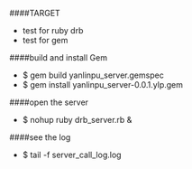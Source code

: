 ####TARGET
- test for ruby drb
- test for gem  

####build and install Gem
- $ gem build yanlinpu_server.gemspec
- $ gem install yanlinpu_server-0.0.1.ylp.gem

####open the server
- $  nohup ruby drb_server.rb &

####see the log
- $ tail -f server_call_log.log